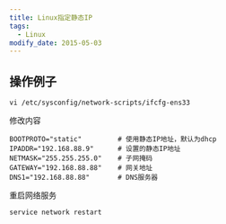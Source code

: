 ```yaml
---
title: Linux指定静态IP
tags: 
  - Linux
modify_date: 2015-05-03
---
```


## 操作例子

<!--more-->

```
vi /etc/sysconfig/network-scripts/ifcfg-ens33
```

修改内容

```
BOOTPROTO="static"         # 使用静态IP地址，默认为dhcp
IPADDR="192.168.88.9"      # 设置的静态IP地址
NETMASK="255.255.255.0"    # 子网掩码
GATEWAY="192.168.88.88"    # 网关地址
DNS1="192.168.88.88"       # DNS服务器
```

重启网络服务

```
service network restart
```

